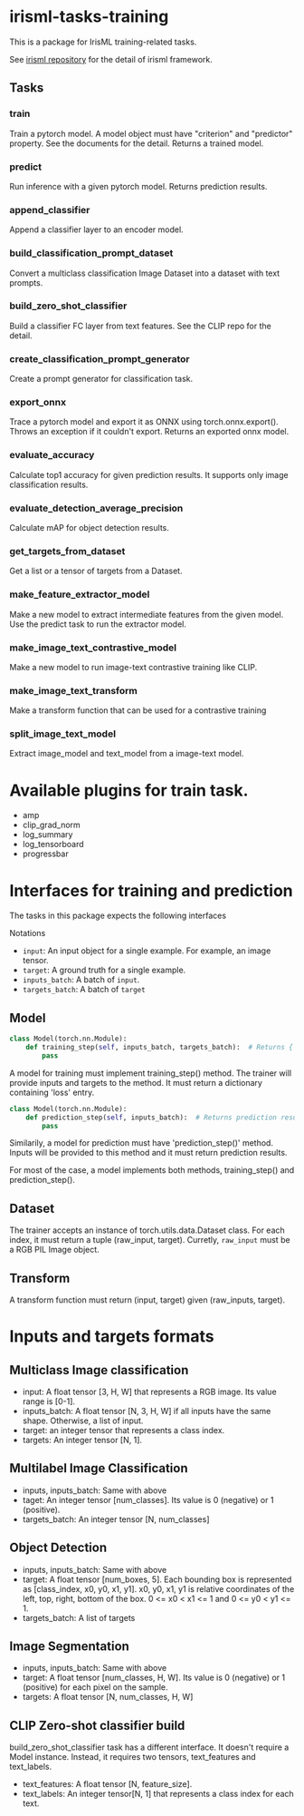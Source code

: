 # irisml-tasks-training

This is a package for IrisML training-related tasks.

See [irisml repository](https://github.com/microsoft/irisml) for the detail of irisml framework.

## Tasks

### train
Train a pytorch model. A model object must have "criterion" and "predictor" property. See the documents for the detail. Returns a trained model.

### predict
Run inference with a given pytorch model. Returns prediction results.

### append_classifier
Append a classifier layer to an encoder model.

### build_classification_prompt_dataset
Convert a multiclass classification Image Dataset into a dataset with text prompts.

### build_zero_shot_classifier
Build a classifier FC layer from text features. See the CLIP repo for the detail.

### create_classification_prompt_generator
Create a prompt generator for classification task.

### export_onnx
Trace a pytorch model and export it as ONNX using torch.onnx.export(). Throws an exception if it couldn't export. Returns an exported onnx model.

### evaluate_accuracy
Calculate top1 accuracy for given prediction results. It supports only image classification results.

### evaluate_detection_average_precision
Calculate mAP for object detection results.

### get_targets_from_dataset
Get a list or a tensor of targets from a Dataset.

### make_feature_extractor_model
Make a new model to extract intermediate features from the given model. Use the predict task to run the extractor model.

### make_image_text_contrastive_model
Make a new model to run image-text contrastive training like CLIP.

### make_image_text_transform
Make a transform function that can be used for a contrastive training

### split_image_text_model
Extract image_model and text_model from a image-text model.

# Available plugins for train task.
- amp
- clip_grad_norm
- log_summary
- log_tensorboard
- progressbar

# Interfaces for training and prediction
The tasks in this package expects the following interfaces

Notations
- ```input```: An input object for a single example. For example, an image tensor.
- ```target```: A ground truth for a single example.
- ```inputs_batch```: A batch of ```input```.
- ```targets_batch```: A batch of ```target```

## Model

```python
class Model(torch.nn.Module):
    def training_step(self, inputs_batch, targets_batch):  # Returns {'loss': loss_tensor}
        pass
```
A model for training must implement training_step() method. The trainer will provide inputs and targets to the method. It must return a dictionary containing 'loss' entry.

```python
class Model(torch.nn.Module):
    def prediction_step(self, inputs_batch):  # Returns prediction results
        pass 
```
Similarily, a model for prediction must have 'prediction_step()' method. Inputs will be provided to this method and it must return prediction results.

For most of the case, a model implements both methods, training_step() and prediction_step().

## Dataset
The trainer accepts an instance of torch.utils.data.Dataset class. For each index, it must return a tuple (raw_input, target). Curretly, `raw_input` must be a RGB PIL Image object.

## Transform
A transform function must return (input, target) given (raw_inputs, target).

# Inputs and targets formats
## Multiclass Image classification
- input: A float tensor [3, H, W] that represents a RGB image. Its value range is [0-1].
- inputs_batch: A float tensor [N, 3, H, W] if all inputs have the same shape. Otherwise, a list of input.
- target: an integer tensor that represents a class index.
- targets: An integer tensor [N, 1].

## Multilabel Image Classification
- inputs, inputs_batch: Same with above
- taget: An integer tensor [num_classes]. Its value is 0 (negative) or 1 (positive).
- targets_batch: An integer tensor [N, num_classes]

## Object Detection
- inputs, inputs_batch: Same with above
- target: A float tensor [num_boxes, 5]. Each bounding box is represented as [class_index, x0, y0, x1, y1]. x0, y0, x1, y1 is relative coordinates of the left, top, right, bottom of the box. 0 <= x0 < x1 <= 1 and 0 <= y0 < y1 <= 1.
- targets_batch: A list of targets

## Image Segmentation
- inputs, inputs_batch: Same with above
- target: A float tensor [num_classes, H, W]. Its value is 0 (negative) or 1 (positive) for each pixel on the sample.
- targets: A float tensor [N, num_classes, H, W]

## CLIP Zero-shot classifier build
build_zero_shot_classifier task has a different interface. It doesn't require a Model instance. Instead, it requires two tensors, text_features and text_labels. 
- text_features: A float tensor [N, feature_size].
- text_labels: An integer tensor[N, 1] that represents a class index for each text.
